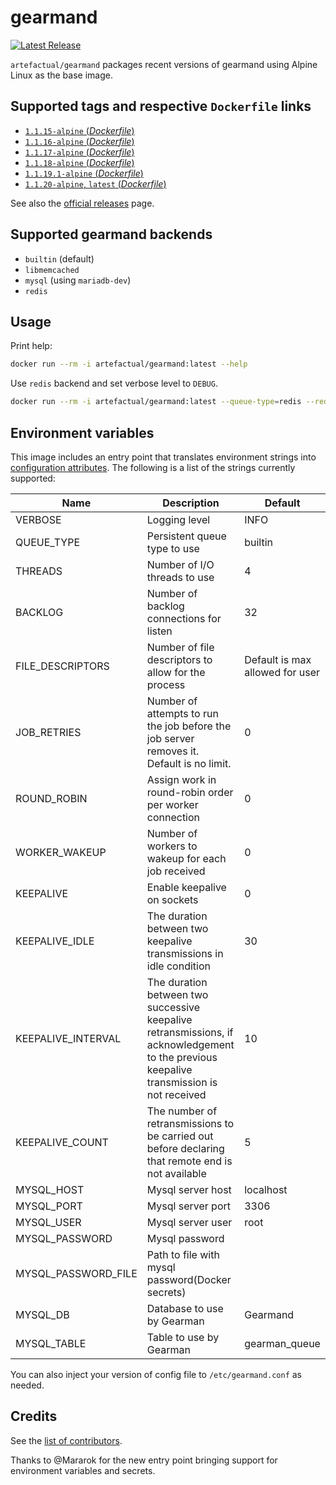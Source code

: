 # gearmand
[![Latest Release](https://img.shields.io/docker/v/artefactual/gearmand?style=flat-square)](https://github.com/artefactual-labs/docker-gearmand)

`artefactual/gearmand` packages recent versions of gearmand using Alpine Linux as the base image.

## Supported tags and respective `Dockerfile` links

- [`1.1.15-alpine` (*Dockerfile*)](1.1.15/Dockerfile)
- [`1.1.16-alpine` (*Dockerfile*)](1.1.16/Dockerfile)
- [`1.1.17-alpine` (*Dockerfile*)](1.1.17/Dockerfile)
- [`1.1.18-alpine` (*Dockerfile*)](1.1.18/Dockerfile)
- [`1.1.19.1-alpine` (*Dockerfile*)](1.1.19.1/Dockerfile)
- [`1.1.20-alpine`, `latest` (*Dockerfile*)](1.1.20/Dockerfile)

See also the [official releases](https://github.com/gearman/gearmand/releases) page.

## Supported gearmand backends

- `builtin` (default)
- `libmemcached`
- `mysql` (using `mariadb-dev`)
- `redis`

## Usage

Print help:

```bash
docker run --rm -i artefactual/gearmand:latest --help
```

Use `redis` backend and set verbose level to `DEBUG`.

```bash
docker run --rm -i artefactual/gearmand:latest --queue-type=redis --redis-server=192.168.1.1 --redis-port=6379 --verbose=DEBUG
```

## Environment variables

This image includes an entry point that translates environment strings into [configuration attributes](http://gearman.info/gearmand.html). The following is a list of the strings currently supported:

| Name                | Description                                                                                                                              | Default                         |
|---------------------|------------------------------------------------------------------------------------------------------------------------------------------|---------------------------------|
| VERBOSE             | Logging level                                                                                                                            | INFO                            |
| QUEUE_TYPE          | Persistent queue type to use                                                                                                             | builtin                         |
| THREADS             | Number of I/O threads to use                                                                                                             | 4                               |
| BACKLOG             | Number of backlog connections for listen                                                                                                 | 32                              |
| FILE_DESCRIPTORS    | Number of file descriptors to allow for the process                                                                                      | Default is max allowed for user |
| JOB_RETRIES         | Number of attempts to run the job before the job server removes it. Default is no limit.                                                 | 0                               |
| ROUND_ROBIN         | Assign work in round-robin order per worker connection                                                                                   | 0                               |
| WORKER_WAKEUP       | Number of workers to wakeup for each job received                                                                                        | 0                               |
| KEEPALIVE           | Enable keepalive on sockets                                                                                                              | 0                               |
| KEEPALIVE_IDLE      | The duration between two keepalive transmissions in idle condition                                                                       | 30                              |
| KEEPALIVE_INTERVAL  | The duration between two successive keepalive retransmissions, if acknowledgement to the previous keepalive transmission is not received | 10                              |
| KEEPALIVE_COUNT     | The number of retransmissions to be carried out before declaring that remote end is not available                                        | 5                               |
| MYSQL_HOST          | Mysql server host                                                                                                                        | localhost                       |
| MYSQL_PORT          | Mysql server port                                                                                                                        | 3306                            |
| MYSQL_USER          | Mysql server user                                                                                                                        | root                            |
| MYSQL_PASSWORD      | Mysql password                                                                                                                           |                                 |
| MYSQL_PASSWORD_FILE | Path to file with mysql password(Docker secrets)                                                                                         |                                 |
| MYSQL_DB            | Database to use by Gearman                                                                                                               | Gearmand                        |
| MYSQL_TABLE         | Table to use by Gearman                                                                                                                  | gearman_queue                   |

You can also inject your version of config file to `/etc/gearmand.conf` as needed.

## Credits

See the [list of contributors](https://github.com/artefactual-labs/docker-gearmand/graphs/contributors).

Thanks to @Mararok for the new entry point bringing support for environment variables and secrets.
